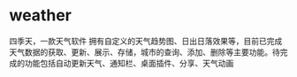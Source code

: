 # weather
四季天，一款天气软件
拥有自定义的天气趋势图、日出日落效果等，目前已完成天气数据的获取、更新、展示、存储，城市的查询、添加、删除等主要功能。待完成的功能包括自动更新天气、通知栏、桌面插件、分享、天气动画
